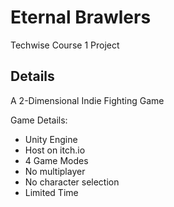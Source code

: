# Eternal Brawlers

Techwise Course 1 Project

## Details
A 2-Dimensional Indie Fighting Game

Game Details:
- Unity Engine
- Host on itch.io
- 4 Game Modes
- No multiplayer
- No character selection
- Limited Time